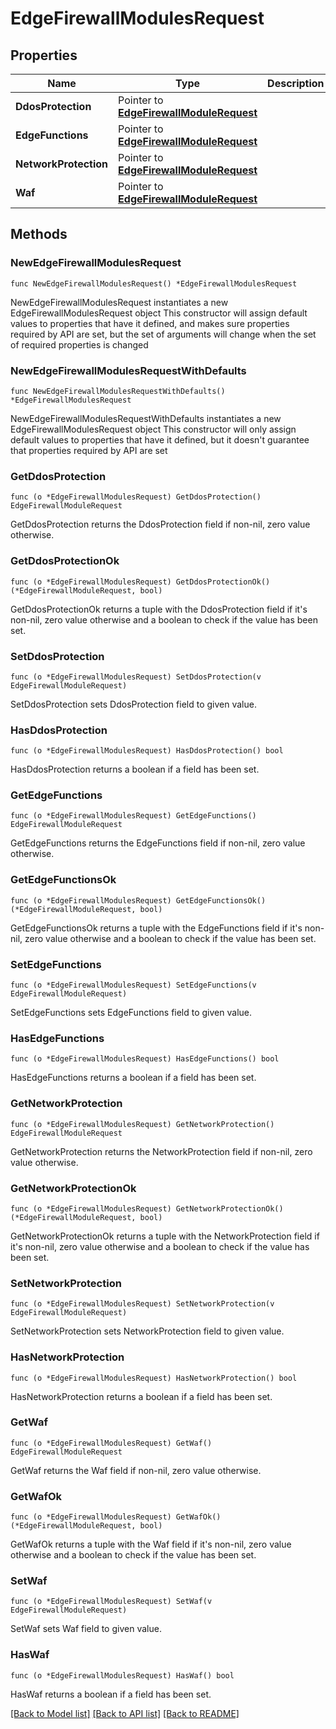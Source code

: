 # EdgeFirewallModulesRequest

## Properties

Name | Type | Description | Notes
------------ | ------------- | ------------- | -------------
**DdosProtection** | Pointer to [**EdgeFirewallModuleRequest**](EdgeFirewallModuleRequest.md) |  | [optional] 
**EdgeFunctions** | Pointer to [**EdgeFirewallModuleRequest**](EdgeFirewallModuleRequest.md) |  | [optional] 
**NetworkProtection** | Pointer to [**EdgeFirewallModuleRequest**](EdgeFirewallModuleRequest.md) |  | [optional] 
**Waf** | Pointer to [**EdgeFirewallModuleRequest**](EdgeFirewallModuleRequest.md) |  | [optional] 

## Methods

### NewEdgeFirewallModulesRequest

`func NewEdgeFirewallModulesRequest() *EdgeFirewallModulesRequest`

NewEdgeFirewallModulesRequest instantiates a new EdgeFirewallModulesRequest object
This constructor will assign default values to properties that have it defined,
and makes sure properties required by API are set, but the set of arguments
will change when the set of required properties is changed

### NewEdgeFirewallModulesRequestWithDefaults

`func NewEdgeFirewallModulesRequestWithDefaults() *EdgeFirewallModulesRequest`

NewEdgeFirewallModulesRequestWithDefaults instantiates a new EdgeFirewallModulesRequest object
This constructor will only assign default values to properties that have it defined,
but it doesn't guarantee that properties required by API are set

### GetDdosProtection

`func (o *EdgeFirewallModulesRequest) GetDdosProtection() EdgeFirewallModuleRequest`

GetDdosProtection returns the DdosProtection field if non-nil, zero value otherwise.

### GetDdosProtectionOk

`func (o *EdgeFirewallModulesRequest) GetDdosProtectionOk() (*EdgeFirewallModuleRequest, bool)`

GetDdosProtectionOk returns a tuple with the DdosProtection field if it's non-nil, zero value otherwise
and a boolean to check if the value has been set.

### SetDdosProtection

`func (o *EdgeFirewallModulesRequest) SetDdosProtection(v EdgeFirewallModuleRequest)`

SetDdosProtection sets DdosProtection field to given value.

### HasDdosProtection

`func (o *EdgeFirewallModulesRequest) HasDdosProtection() bool`

HasDdosProtection returns a boolean if a field has been set.

### GetEdgeFunctions

`func (o *EdgeFirewallModulesRequest) GetEdgeFunctions() EdgeFirewallModuleRequest`

GetEdgeFunctions returns the EdgeFunctions field if non-nil, zero value otherwise.

### GetEdgeFunctionsOk

`func (o *EdgeFirewallModulesRequest) GetEdgeFunctionsOk() (*EdgeFirewallModuleRequest, bool)`

GetEdgeFunctionsOk returns a tuple with the EdgeFunctions field if it's non-nil, zero value otherwise
and a boolean to check if the value has been set.

### SetEdgeFunctions

`func (o *EdgeFirewallModulesRequest) SetEdgeFunctions(v EdgeFirewallModuleRequest)`

SetEdgeFunctions sets EdgeFunctions field to given value.

### HasEdgeFunctions

`func (o *EdgeFirewallModulesRequest) HasEdgeFunctions() bool`

HasEdgeFunctions returns a boolean if a field has been set.

### GetNetworkProtection

`func (o *EdgeFirewallModulesRequest) GetNetworkProtection() EdgeFirewallModuleRequest`

GetNetworkProtection returns the NetworkProtection field if non-nil, zero value otherwise.

### GetNetworkProtectionOk

`func (o *EdgeFirewallModulesRequest) GetNetworkProtectionOk() (*EdgeFirewallModuleRequest, bool)`

GetNetworkProtectionOk returns a tuple with the NetworkProtection field if it's non-nil, zero value otherwise
and a boolean to check if the value has been set.

### SetNetworkProtection

`func (o *EdgeFirewallModulesRequest) SetNetworkProtection(v EdgeFirewallModuleRequest)`

SetNetworkProtection sets NetworkProtection field to given value.

### HasNetworkProtection

`func (o *EdgeFirewallModulesRequest) HasNetworkProtection() bool`

HasNetworkProtection returns a boolean if a field has been set.

### GetWaf

`func (o *EdgeFirewallModulesRequest) GetWaf() EdgeFirewallModuleRequest`

GetWaf returns the Waf field if non-nil, zero value otherwise.

### GetWafOk

`func (o *EdgeFirewallModulesRequest) GetWafOk() (*EdgeFirewallModuleRequest, bool)`

GetWafOk returns a tuple with the Waf field if it's non-nil, zero value otherwise
and a boolean to check if the value has been set.

### SetWaf

`func (o *EdgeFirewallModulesRequest) SetWaf(v EdgeFirewallModuleRequest)`

SetWaf sets Waf field to given value.

### HasWaf

`func (o *EdgeFirewallModulesRequest) HasWaf() bool`

HasWaf returns a boolean if a field has been set.


[[Back to Model list]](../README.md#documentation-for-models) [[Back to API list]](../README.md#documentation-for-api-endpoints) [[Back to README]](../README.md)


